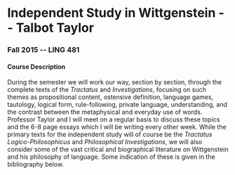 # Independent Study in Wittgenstein -- Talbot Taylor
### Fall 2015 -- LING 481

#### Course Description
During the semester we will work our way, section by section, through the
complete texts of the *Tractatus* and *Investigations*, focusing on such themes
as propositional content, ostensive definition, language games, tautology,
logical form, rule-following, private language, understanding, and the contrast
between the metaphysical and everyday use of words.  Professor Taylor and I
will meet on a regular basis to discuss these topics and the 6-8 page essays
which I will be writing every other week.  While the primary texts for the
independent study will of course be the *Tractatus Logico-Philosophicus* and
*Philosophical Investigations*, we will also consider some of the vast critical
and biographical literature on Wittgenstein and his philosophy of language.
Some indication of these is given in the bibliography below.
